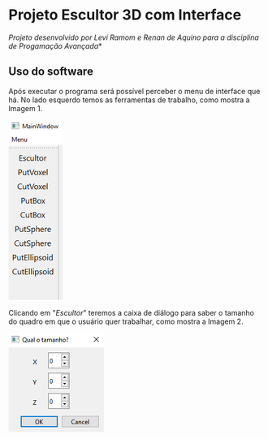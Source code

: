 # Projeto Escultor 3D com Interface
*Projeto desenvolvido por Levi Ramom e Renan de Aquino para a disciplina de Progamação Avançada**

## Uso do software
Após executar o programa será possível perceber o menu de interface que há. No lado esquerdo temos as ferramentas de trabalho, como mostra a Imagem 1. 

![imagem1](/tutorial/imagem1.png)

Clicando em "*Escultor*" teremos a caixa de diálogo para saber o tamanho do quadro em que o usuário quer trabalhar, como mostra a Imagem 2.

![imagem2](/tutorial/imagem2.png)
